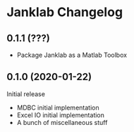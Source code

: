 Janklab Changelog
=================

0.1.1 (???)
------------------

* Package Janklab as a Matlab Toolbox

0.1.0 (2020-01-22)
------------------

Initial release

* MDBC initial implementation
* Excel IO initial implementation
* A bunch of miscellaneous stuff
